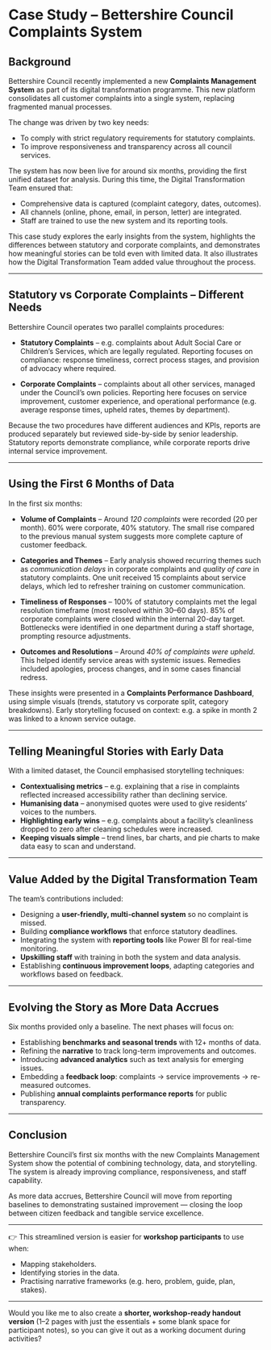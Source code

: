 

# Case Study – Bettershire Council Complaints System

## Background

Bettershire Council recently implemented a new **Complaints Management System** as part of its digital transformation programme. This new platform consolidates all customer complaints into a single system, replacing fragmented manual processes.

The change was driven by two key needs:

* To comply with strict regulatory requirements for statutory complaints.
* To improve responsiveness and transparency across all council services.

The system has now been live for around six months, providing the first unified dataset for analysis. During this time, the Digital Transformation Team ensured that:

* Comprehensive data is captured (complaint category, dates, outcomes).
* All channels (online, phone, email, in person, letter) are integrated.
* Staff are trained to use the new system and its reporting tools.

This case study explores the early insights from the system, highlights the differences between statutory and corporate complaints, and demonstrates how meaningful stories can be told even with limited data. It also illustrates how the Digital Transformation Team added value throughout the process.

---

## Statutory vs Corporate Complaints – Different Needs

Bettershire Council operates two parallel complaints procedures:

* **Statutory Complaints** – e.g. complaints about Adult Social Care or Children’s Services, which are legally regulated. Reporting focuses on compliance: response timeliness, correct process stages, and provision of advocacy where required.

* **Corporate Complaints** – complaints about all other services, managed under the Council’s own policies. Reporting here focuses on service improvement, customer experience, and operational performance (e.g. average response times, upheld rates, themes by department).

Because the two procedures have different audiences and KPIs, reports are produced separately but reviewed side-by-side by senior leadership. Statutory reports demonstrate compliance, while corporate reports drive internal service improvement.

---

## Using the First 6 Months of Data

In the first six months:

* **Volume of Complaints** – Around *120 complaints* were recorded (20 per month). 60% were corporate, 40% statutory. The small rise compared to the previous manual system suggests more complete capture of customer feedback.

* **Categories and Themes** – Early analysis showed recurring themes such as *communication delays* in corporate complaints and *quality of care* in statutory complaints. One unit received 15 complaints about service delays, which led to refresher training on customer communication.

* **Timeliness of Responses** – 100% of statutory complaints met the legal resolution timeframe (most resolved within 30–60 days). 85% of corporate complaints were closed within the internal 20-day target. Bottlenecks were identified in one department during a staff shortage, prompting resource adjustments.

* **Outcomes and Resolutions** – Around *40% of complaints were upheld*. This helped identify service areas with systemic issues. Remedies included apologies, process changes, and in some cases financial redress.

These insights were presented in a **Complaints Performance Dashboard**, using simple visuals (trends, statutory vs corporate split, category breakdowns). Early storytelling focused on context: e.g. a spike in month 2 was linked to a known service outage.

---

## Telling Meaningful Stories with Early Data

With a limited dataset, the Council emphasised storytelling techniques:

* **Contextualising metrics** – e.g. explaining that a rise in complaints reflected increased accessibility rather than declining service.
* **Humanising data** – anonymised quotes were used to give residents’ voices to the numbers.
* **Highlighting early wins** – e.g. complaints about a facility’s cleanliness dropped to zero after cleaning schedules were increased.
* **Keeping visuals simple** – trend lines, bar charts, and pie charts to make data easy to scan and understand.

---

## Value Added by the Digital Transformation Team

The team’s contributions included:

* Designing a **user-friendly, multi-channel system** so no complaint is missed.
* Building **compliance workflows** that enforce statutory deadlines.
* Integrating the system with **reporting tools** like Power BI for real-time monitoring.
* **Upskilling staff** with training in both the system and data analysis.
* Establishing **continuous improvement loops**, adapting categories and workflows based on feedback.

---

## Evolving the Story as More Data Accrues

Six months provided only a baseline. The next phases will focus on:

* Establishing **benchmarks and seasonal trends** with 12+ months of data.
* Refining the **narrative** to track long-term improvements and outcomes.
* Introducing **advanced analytics** such as text analysis for emerging issues.
* Embedding a **feedback loop**: complaints → service improvements → re-measured outcomes.
* Publishing **annual complaints performance reports** for public transparency.

---

## Conclusion

Bettershire Council’s first six months with the new Complaints Management System show the potential of combining technology, data, and storytelling. The system is already improving compliance, responsiveness, and staff capability.

As more data accrues, Bettershire Council will move from reporting baselines to demonstrating sustained improvement — closing the loop between citizen feedback and tangible service excellence.

---

👉 This streamlined version is easier for **workshop participants** to use when:

* Mapping stakeholders.
* Identifying stories in the data.
* Practising narrative frameworks (e.g. hero, problem, guide, plan, stakes).

---

Would you like me to also create a **shorter, workshop-ready handout version** (1–2 pages with just the essentials + some blank space for participant notes), so you can give it out as a working document during activities?
